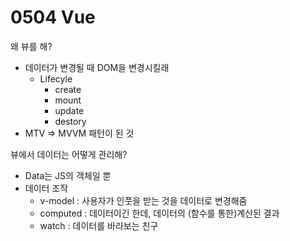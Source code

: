 # 0504 Vue

왜 뷰를 해?

- 데이터가 변경될 때 DOM을 변경시킬래
  - Lifecyle
    - create
    - mount
    - update
    - destory
- MTV => MVVM 패턴이 된 것

뷰에서 데이터는 어떻게 관리해?

- Data는 JS의 객체일 뿐
- 데이터 조작
  - v-model : 사용자가 인풋을 받는 것을 데이터로 변경해줌
  - computed : 데이터이긴 한데, 데이터의 (함수를 통한)계산된 결과
  - watch : 데이터를 바라보는 친구
